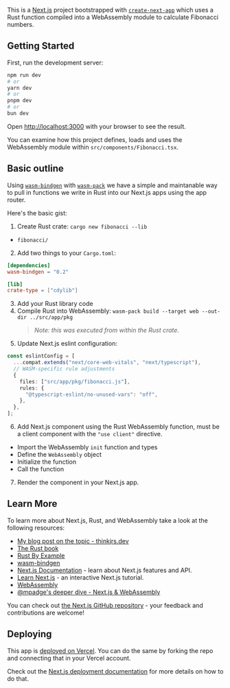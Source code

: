 This is a [Next.js](https://nextjs.org) project bootstrapped with [`create-next-app`](https://nextjs.org/docs/app/api-reference/cli/create-next-app) which uses a Rust function compiled into a WebAssembly module to calculate Fibonacci numbers.

## Getting Started

First, run the development server:

```bash
npm run dev
# or
yarn dev
# or
pnpm dev
# or
bun dev
```

Open [http://localhost:3000](http://localhost:3000) with your browser to see the result.

You can examine how this project defines, loads and uses the WebAssembly module within `src/components/Fibonacci.tsx`.

## Basic outline

Using [`wasm-bindgen`](https://rustwasm.github.io/docs/wasm-bindgen/) with [`wasm-pack`](https://rustwasm.github.io/docs/wasm-pack/) we have a simple and maintanable way to pull in
functions we write in Rust into our Next.js apps using the app router.

Here's the basic gist:

1. Create Rust crate: `cargo new fibonacci --lib`

- `fibonacci/`

2. Add two things to your `Cargo.toml`:

```toml
[dependencies]
wasm-bindgen = "0.2"

[lib]
crate-type = ["cdylib"]
```

3. Add your Rust library code
4. Compile Rust into WebAssembly: `wasm-pack build --target web --out-dir ../src/app/pkg`
   > _Note: this was executed from within the Rust crate._
5. Update Next.js eslint configuration:

```ts
const eslintConfig = [
  ...compat.extends("next/core-web-vitals", "next/typescript"),
  // WASM-specific rule adjustments
  {
    files: ["src/app/pkg/fibonacci.js"],
    rules: {
      "@typescript-eslint/no-unused-vars": "off",
    },
  },
];
```

6. Add Next.js component using the Rust WebAssembly function, must be a client component with the `"use client"` directive.

- Import the WebAssembly `init` function and types
- Define the `WebAssembly` object
- Initialize the function
- Call the function

7. Render the component in your Next.js app.

## Learn More

To learn more about Next.js, Rust, and WebAssembly take a look at the following resources:

- [My blog post on the topic - thinkjrs.dev](https://thinkjrs.dev/blog/rust-and-nextjs-with-webassembly?ref=github-nextjs-wasm)
- [The Rust book](https://doc.rust-lang.org/book/)
- [Rust By Example](https://doc.rust-lang.org/rust-by-example/)
- [wasm-bindgen](https://rustwasm.github.io/docs/wasm-bindgen/)
- [Next.js Documentation](https://nextjs.org/docs) - learn about Next.js features and API.
- [Learn Next.js](https://nextjs.org/learn) - an interactive Next.js tutorial.
- [WebAssembly](https://webassembly.org/)
- [@mpadge's deeper dive - Next.js & WebAssembly](https://github.com/mpadge/wasm-next)

You can check out [the Next.js GitHub repository](https://github.com/vercel/next.js) - your feedback and contributions are welcome!

## Deploying

This app is [deployed on Vercel](). You can do the same by forking the repo and connecting that in your Vercel account.

Check out the [Next.js deployment documentation](https://nextjs.org/docs/app/building-your-application/deploying) for more details on how to do that.
